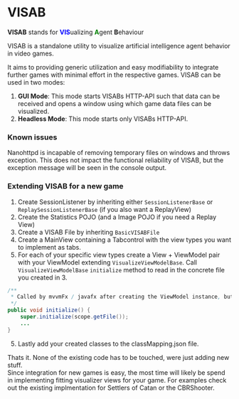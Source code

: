# VISAB

<b>VISAB</b> stands for <b style="color: blue">VIS</b>ualizing <b style="color: green">A</b>gent <b>B</b>ehaviour</p>

VISAB is a standalone utility to visualize artificial intelligence agent behavior in video games. 

It aims to providing generic utilization and easy modifiability to integrate further games with minimal effort in the respective games.
VISAB can be used in two modes: 

<ol>
  <li><b>GUI Mode</b>: This mode starts VISABs HTTP-API such that data can be received and opens a window using which game data files can be visualized.</li>
  <li><b>Headless Mode</b>: This mode starts only VISABs HTTP-API.</li>
</ol>

### Known issues
Nanohttpd is incapable of removing temporary files on windows and throws exception.
This does not impact the functional reliability of VISAB, but the exception message will be seen in the console output.
 
### Extending VISAB for a new game
1. Create SessionListener by inheriting either `SessionListenerBase` or `ReplaySessionListenerBase` (if you also want a ReplayView)
2. Create the Statistics POJO (and a Image POJO if you need a Replay View)
3. Create a VISAB File by inheriting `BasicVISABFile`
4. Create a MainView containing a Tabcontrol with the view types you want to implement as tabs.
5. For each of your specific view types create a View + ViewModel pair with your ViewModel extending `VisualizeViewModelBase`.
Call `VisualizeViewModelBase` `initialize` method to read in the concrete file you created in 3.
```java
/**
 * Called by mvvmFx / javafx after creating the ViewModel instance, but before calling initialize in the view.
 */ 
public void initialize() {
    super.initialize(scope.getFile());
    ...
}
```
5. Lastly add your created classes to the classMapping.json file.

Thats it. None of the existing code has to be touched, were just adding new stuff.\
Since integration for new games is easy, the most time will likely be spend in implementing fitting visualizer views for your game. For examples check out the existing implmentation for Settlers of Catan or the CBRShooter.
